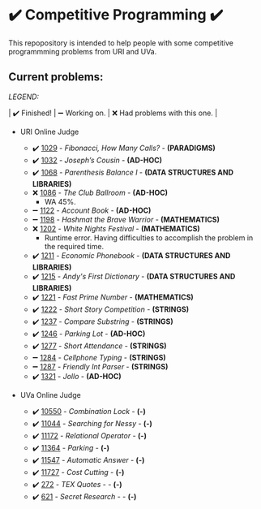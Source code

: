 # :heavy_check_mark: Competitive Programming :heavy_check_mark:

This repopository is intended to help people with some competitive programmming problems from URI and UVa.

## Current problems:

*LEGEND:*

| :heavy_check_mark: Finished! | :heavy_minus_sign: Working on. | :x: Had problems with this one. |

- URI Online Judge
  - :heavy_check_mark: [1029](https://www.urionlinejudge.com.br/judge/en/problems/view/1029) - *Fibonacci, How Many Calls?* - **(PARADIGMS)**
  - :heavy_check_mark: [1032](https://www.urionlinejudge.com.br/judge/en/problems/view/1032) - *Joseph’s Cousin* - **(AD-HOC)**
  - :heavy_check_mark: [1068](https://www.urionlinejudge.com.br/judge/en/problems/view/1068) - *Parenthesis Balance I* - **(DATA STRUCTURES AND LIBRARIES)**
  - :x: [1086](https://www.urionlinejudge.com.br/judge/en/problems/view/1086) - *The Club Ballroom* - **(AD-HOC)**
    - WA 45%.
  - :heavy_minus_sign: [1122](https://www.urionlinejudge.com.br/judge/en/problems/view/1122) - *Account Book* - **(AD-HOC)**
  - :heavy_minus_sign: [1198](https://www.urionlinejudge.com.br/judge/en/problems/view/1198) - *Hashmat the Brave Warrior* - **(MATHEMATICS)**
  - :x: [1202](https://www.urionlinejudge.com.br/judge/en/problems/view/1202) - *White Nights Festival* - **(MATHEMATICS)**
    - Runtime error. Having difficulties to accomplish the problem in the required time.
  - :heavy_check_mark: [1211](https://www.urionlinejudge.com.br/judge/en/problems/view/1211) - *Economic Phonebook* - **(DATA STRUCTURES AND LIBRARIES)**
  - :heavy_check_mark: [1215](https://www.urionlinejudge.com.br/judge/en/problems/view/1215) - *Andy's First Dictionary* - **(DATA STRUCTURES AND LIBRARIES)**
  - :heavy_check_mark: [1221](https://www.urionlinejudge.com.br/judge/en/problems/view/1221) - *Fast Prime Number* - **(MATHEMATICS)**
  - :heavy_check_mark: [1222](https://www.urionlinejudge.com.br/judge/en/problems/view/1222) - *Short Story Competition* - **(STRINGS)**
  - :heavy_check_mark: [1237](https://www.urionlinejudge.com.br/judge/en/problems/view/1237) - *Compare Substring* - **(STRINGS)**
  - :heavy_check_mark: [1246](https://www.urionlinejudge.com.br/judge/en/problems/view/1246) - *Parking Lot* - **(AD-HOC)**
  - :heavy_check_mark: [1277](https://www.urionlinejudge.com.br/judge/en/problems/view/1277) - *Short Attendance* - **(STRINGS)**
  - :heavy_minus_sign: [1284](https://www.urionlinejudge.com.br/judge/en/problems/view/1284) - *Cellphone Typing* - **(STRINGS)**
  - :heavy_minus_sign: [1287](https://www.urionlinejudge.com.br/judge/en/problems/view/1287) - *Friendly Int Parser* - **(STRINGS)**
  - :heavy_check_mark: [1321](https://www.urionlinejudge.com.br/judge/en/problems/view/1321) - *Jollo* - **(AD-HOC)**

- UVa Online Judge
  - :heavy_check_mark: [10550](https://onlinejudge.org/index.php?option=onlinejudge&Itemid=8&page=show_problem&problem=1491) - *Combination Lock* - **(-)**
  - :heavy_check_mark: [11044](https://onlinejudge.org/index.php?option=onlinejudge&Itemid=8&page=show_problem&problem=1985) - *Searching for Nessy* - **(-)**
  - :heavy_check_mark: [11172](https://onlinejudge.org/index.php?option=onlinejudge&page=show_problem&problem=2113) - *Relational Operator* - **(-)**
  - :heavy_check_mark: [11364](https://onlinejudge.org/index.php?option=onlinejudge&Itemid=8&page=show_problem&problem=2349) - *Parking* - **(-)**
  - :heavy_check_mark: [11547](https://onlinejudge.org/index.php?option=com_onlinejudge&Itemid=8&page=show_problem&problem=2542) - *Automatic Answer* - **(-)**
  - :heavy_check_mark: [11727](https://onlinejudge.org/index.php?option=com_onlinejudge&Itemid=8&category=16&page=show_problem&problem=2827) - *Cost Cutting* - **(-)**
  - :heavy_check_mark: [272](https://onlinejudge.org/index.php?option=onlinejudge&Itemid=8&page=show_problem&problem=208) - *TEX Quotes* - - **(-)**
  - :heavy_check_mark: [621](https://onlinejudge.org/index.php?option=onlinejudge&Itemid=8&page=show_problem&problem=562) - *Secret Research* - - **(-)**
